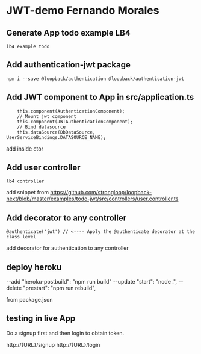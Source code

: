 # JWT-demo Fernando Morales


## Generate App todo example LB4


`lb4 example todo`

## Add authentication-jwt package


`npm i --save @loopback/authentication @loopback/authentication-jwt`


## Add JWT component to App in src/application.ts


```
    this.component(AuthenticationComponent);
    // Mount jwt component
    this.component(JWTAuthenticationComponent);
    // Bind datasource
    this.dataSource(DbDataSource, UserServiceBindings.DATASOURCE_NAME);
```

add inside ctor


## Add user controller


`lb4 controller`

add snippet from https://github.com/strongloop/loopback-next/blob/master/examples/todo-jwt/src/controllers/user.controller.ts

## Add decorator to any controller


`@authenticate('jwt') // <---- Apply the @authenticate decorator at the class level`

add decorator for authentication to any controller

## deploy heroku

--add "heroku-postbuild": "npm run build"
--update  "start": "node .",
--delete  "prestart": "npm run rebuild",

from package.json

## testing in live App

Do a signup first and then login to obtain token.

http://{URL}/signup
http://{URL}/login




